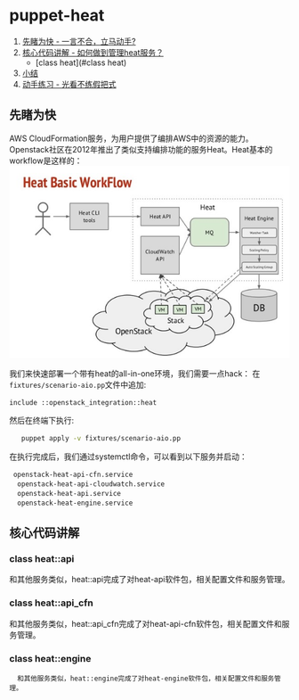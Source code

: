 # puppet-heat

1. [先睹为快 - 一言不合，立马动手?](#先睹为快)
2. [核心代码讲解 - 如何做到管理heat服务？](#核心代码讲解)
    - [class heat](#class heat)
3. [小结](##小结)
4. [动手练习 - 光看不练假把式](##动手练习)

## 先睹为快

AWS CloudFormation服务，为用户提供了编排AWS中的资源的能力。Openstack社区在2012年推出了类似支持编排功能的服务Heat。Heat基本的workflow是这样的：
![](../images/heat.png)

我们来快速部署一个带有heat的all-in-one环境，我们需要一点hack：
在`fixtures/scenario-aio.pp`文件中追加:
```puppet
include ::openstack_integration::heat
```
然后在终端下执行:
```bash
   puppet apply -v fixtures/scenario-aio.pp
```
在执行完成后，我们通过systemctl命令，可以看到以下服务并启动：
```bash
 openstack-heat-api-cfn.service                                                                                 loaded    active   running   Openstack Heat CFN-compatible API Service
  openstack-heat-api-cloudwatch.service                                                                          loaded    active   running   OpenStack Heat CloudWatch API Service
  openstack-heat-api.service                                                                                     loaded    active   running   OpenStack Heat API Service
  openstack-heat-engine.service                                                                                  loaded    active   running   Openstack Heat Engine Service
  ```
  
## 核心代码讲解

### class heat::api
   和其他服务类似，heat::api完成了对heat-api软件包，相关配置文件和服务管理。
   
### class heat::api_cfn
   和其他服务类似，heat::api_cfn完成了对heat-api-cfn软件包，相关配置文件和服务管理。
   
### class heat::engine 
      和其他服务类似，heat::engine完成了对heat-engine软件包，相关配置文件和服务管理。


